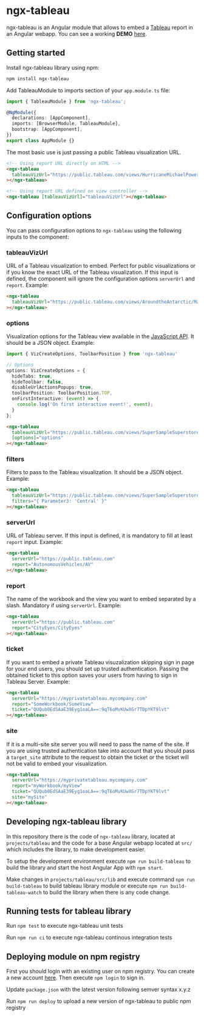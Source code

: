 # ngx-tableau

ngx-tableau is an Angular module that allows to embed a [Tableau](https://www.tableau.com/) report in an Angular webapp. You can see a working **DEMO** [here](https://stackblitz.com/edit/ngx-tableau).

## Getting started

Install ngx-tableau library using npm:

```bash
npm install ngx-tableau
```

Add TableauModule to imports section of your `app.module.ts` file:

```typescript
import { TableauModule } from 'ngx-tableau';

@NgModule({
  declarations: [AppComponent],
  imports: [BrowserModule, TableauModule],
  bootstrap: [AppComponent],
})
export class AppModule {}
```

The most basic use is just passing a public Tableau visualization URL.

```html
<!-- Using report URL directly on HTML -->
<ngx-tableau
  tableauVizUrl="https://public.tableau.com/views/HurricaneMichaelPowerOutages/Outages"
></ngx-tableau>

<!-- Using report URL defined on view controller -->
<ngx-tableau [tableauVizUrl]="tableauVizUrl"></ngx-tableau>
```

## Configuration options

You can pass configuration options to `ngx-tableau` using the following inputs to the component:

### tableauVizUrl

URL of a Tableau visualization to embed. Perfect for public visualizations or if you know the exact URL of the Tableau visualization. If this input is defined, the component will ignore the configuration options `serverUrl` and `report`. Example:

```html
<ngx-tableau
  tableauVizUrl="https://public.tableau.com/views/AroundtheAntarctic/MapClean"
></ngx-tableau>
```

### options

Visualization options for the Tableau view available in the [JavaScript API](https://help.tableau.com/current/api/js_api/en-us/JavaScriptAPI/js_api_ref.htm#vizcreateoptions_record). It should be a JSON object. Example:

```typescript
import { VizCreateOptions, ToolbarPosition } from 'ngx-tableau'

// Options
options: VizCreateOptions = {
  hideTabs: true,
  hideToolbar: false,
  disableUrlActionsPopups: true,
  toolbarPosition: ToolbarPosition.TOP,
  onFirstInteractive: (event) => {
    console.log('On first interactive event!', event);
  }
};
```

``` html
<ngx-tableau
  tableauVizUrl="https://public.tableau.com/views/SuperSampleSuperstore/SuperDescriptive"
  [options]="options"
></ngx-tableau>
```

### filters

Filters to pass to the Tableau visualization. It should be a JSON object. Example:

```html
<ngx-tableau
  tableauVizUrl="https://public.tableau.com/views/SuperSampleSuperstore/SuperDescriptive"
  filters="{ Parameter3: 'Central' }"
></ngx-tableau>
```

### serverUrl

URL of Tableau server. If this input is defined, it is mandatory to fill at least `report` input. Example:

```html
<ngx-tableau
  serverUrl="https://public.tableau.com"
  report="AutonomousVehicles/AV"
></ngx-tableau>
```

### report

The name of the workbook and the view you want to embed separated by a slash. Mandatory if using `serverUrl`. Example:

```html
<ngx-tableau
  serverUrl="https://public.tableau.com"
  report="CityEyes/CityEyes"
></ngx-tableau>
```

### ticket

If you want to embed a private Tableau visuzalization skipping sign in page for your end users, you should set up trusted authentication. Passing the obtained ticket to this option saves your users from having to sign in Tableau Server. Example:

```html
<ngx-tableau
  serverUrl="https://myprivatetableau.mycompany.com"
  report="SomeWorkbook/SomeView"
  ticket="QUQub0EdSAaE39Eyg1oaLA==:9qT6oMvKUwXGr7TDpYKT9lvt"
></ngx-tableau>
```

### site

If it is a multi-site site server you will need to pass the name of the site. If you are using trusted authentication take into account that you should pass a `target_site` attribute to the request to obtain the ticket or the ticket will not be valid to embed your visualization.

```html
<ngx-tableau
  serverUrl="https://myprivatetableau.mycompany.com"
  report="myWorkbook/myView"
  ticket="QUQub0EdSAaE39Eyg1oaLA==:9qT6oMvKUwXGr7TDpYKT9lvt"
  site="mySite"
></ngx-tableau>
```

## Developing ngx-tableau library

In this repository there is the code of `ngx-tableau` library, located at `projects/tableau` and the code for a base Angular webapp located at `src/` which includes the library, to make development easier.

To setup the development environment execute `npm run build-tableau` to build the library and start the host Angular App with `npm start`.

Make changes in `projects/tableau/src/lib` and execute command `npm run build-tableau` to build tableau library module or execute `npm run build-tableau-watch` to build the library when there is any code change.

## Running tests for tableau library

Run `npm test` to execute ngx-tableau unit tests

Run `npm run ci` to execute ngx-tableau continous integration tests

## Deploying module on npm registry

First you should login with an existing user on npm registry. You can create a new account [here](https://docs.npmjs.com/creating-a-new-npm-user-account). Then execute `npm login` to sign in.

Update `package.json` with the latest version following semver syntax x.y.z

Run `npm run deploy` to upload a new version of ngx-tableau to public npm registry
